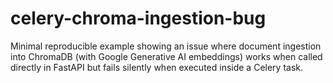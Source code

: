 # celery-chroma-ingestion-bug
Minimal reproducible example showing an issue where document ingestion into ChromaDB (with Google Generative AI embeddings) works when called directly in FastAPI but fails silently when executed inside a Celery task.
